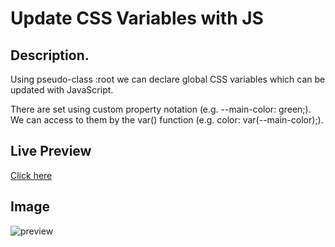 # Update CSS Variables with JS

## Description.
Using pseudo-class :root we can declare global CSS variables which can be updated with JavaScript.

There are set using custom property notation (e.g. --main-color: green;). We can access to them by the var() function (e.g. color: var(--main-color);).

## Live Preview

[Click here](http://www.agm.website/projects/js-css-clock/index.html)

## Image

![preview](https://github.com/agmkowalczyk/Update-CSS-Variables-with-JS/blob/master/update-CSS-Variables-with-JS.jpg "Update CSS Variables with JS")
